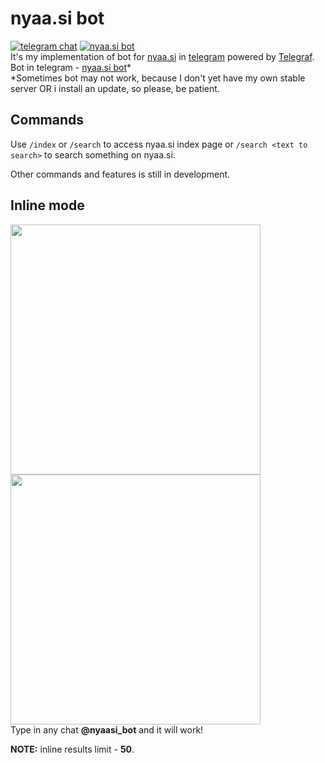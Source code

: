 # nyaa.si bot

[![telegram chat](https://img.shields.io/badge/telegram-chat-blue.svg)](https://t.me/nyaasi_chat)
[![nyaa.si bot](https://img.shields.io/badge/nyaa.si-bot-blue.svg)](https://t.me/nyaasi_bot)  
It's my implementation of bot for [nyaa.si](https://nyaa.si) in [telegram](https://telegram.org) powered by [Telegraf](https://github.com/telegraf/telegraf).  
Bot in telegram - [nyaa.si bot](https://t.me/nyaasi_bot)*  
*Sometimes bot may not work, because I don't yet have my own stable server OR i install an update, so please, be patient.

## Commands

Use `/index` or `/search` to access nyaa.si index page or `/search <text to search>` to search something on nyaa.si.  

Other commands and features is still in development.

## Inline mode

[<img src="https://i.imgur.com/5VVUAv4.png" height="400">](https://t.me/nyaasi_bot)[<img src="https://i.imgur.com/S3nwDbf.png" height="400">](https://t.me/nyaasi_bot)  
Type in any chat **@nyaasi_bot** and it will work!

**NOTE:** inline results limit - **50**.
